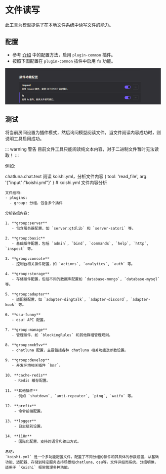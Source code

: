 # 文件读写

此工具为模型提供了在本地文件系统中读写文件的能力。

## 配置

- 参考 [介绍](introduction.md) 中的配置方法，启用 `plugin-common` 插件。
- 按照下图配置在 `plugin-common` 插件中启用 `fs` 功能。

![alt text](../../public/images/image-38.png)

## 测试

将当前房间设置为插件模式，然后询问模型阅读文件，当文件阅读内容成功时，则说明工具启用成功。

::: warning 警告
目前文件工具只能阅读纯文本内容，对于二进制文件暂时无法读取！
:::

例如:

<chat-panel>
  <chat-message nickname="User">chatluna.chat.text 阅读 koishi.yml，分析文件内容</chat-message>
  <chat-message nickname="Bot">
   {
    tool: 'read_file',
    arg: '{"input":"koishi.yml"}'
   }
  </chat-message>
   <chat-message nickname="Bot">
    # koishi.yml 文件内容分析

    文件结构:
    - plugins:
      - group: 分组，包含多个插件

    分析各组内容:

    1. **group:server**
       - 包含服务器配置，如 `server:qtdlib` 和 `server-satori` 等。

    2. **group:basic**
       - 基础插件配置，包括 `admin`, `bind`, `commands`, `help`, `http`, `inspect` 等。

    3. **group:console**
       - 控制台相关插件配置，如 `actions`, `analytics`, `auth` 等。

    4. **group:storage**
       - 存储插件配置，包括不同的数据库配置如 `database-mongo`, `database-mysql` 等。

    5. **group:adapter**
       - 适配器配置，如 `adapter-dingtalk`, `adapter-discord`, `adapter-kook` 等。

    6. **osu-funny**
       - osu! API 配置。

    7. **group-manage**
       - 管理插件，如 `blockingRules` 和其他群组管理规则。

    8. **group:mxb5vv**
       - chatluna 配置，主要包括各种 chatluna 相关功能及参数设置。

    9. **group:develop**
       - 开发环境相关插件 `hmr`。

    10. **cache-redis**
        - Redis 缓存配置。

    11. **其他插件**
        - 例如 `shutdown`, `anti-repeater`, `ping`, `waifu` 等。

    12. **prefix**
        - 命令前缀配置。

    13. **logger**
        - 日志级别设置。

    14. **i18n**
        - 国际化配置，支持的语言和输出方式。
        
    总结:
    `koishi.yml` 是一个多功能配置文件，配置了不同分组的插件和其具体的参数设置，从基础功能、适配器、存储到特定服务支持场景如chatluna、osu等。文件详细而系统，分组明确，适用于 `Koishi` 框架管理多种功能。

  </chat-message>
</chat-panel>
